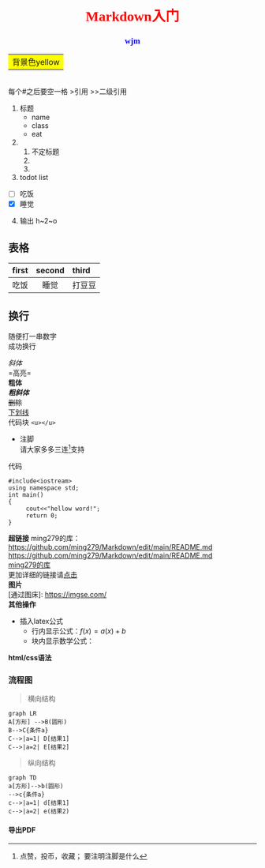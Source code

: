 # <center><font face="仿宋" color=red>Markdown入门</font>
</center>

### <center><font face="宋体" color=blue>wjm</center></font>

<table><tr><td bgcolor=yellow>背景色yellow</td></tr></table>  <br>
每个#之后要空一格
>引用
>>二级引用

1. 标题
   - name
   - class
   - eat
2. 1. 不定标题
   2.
   3.
3. todot list
  - [ ] 吃饭
  - [x] 睡觉
4. 输出
   h~2~o
## 表格
|first|second|third|
| :---- | :-----:|:--- |
|吃饭|睡觉|打豆豆|
## 换行
随便打一串数字<br>成功换行

*斜体*   
=高亮=   
**粗体**   
***粗斜体***   
~~删除~~   
<u>下划线</u>   
代码块  `<u></u>`   
- 注脚   
  请大家多多三连[^1]支持   

代码
```<table><tr><td bgcolor=yellow>  
#include<iostream>
using namespace std;
int main()
{
     cout<<"hellow word!";
     return 0;
}

```
**超链接**
  ming279的库：https://github.com/ming279/Markdown/edit/main/README.md   
  <https://github.com/ming279/Markdown/edit/main/README.md>   
  [ming279的库](https://github.com/ming279/Markdown/edit/main/README.md)   
      更加详细的链接请[点击](https://markdown.com.cn/basic-syntax/links.html)   
**图片**   
   [通过图床]: https://imgse.com/   
**其他操作**
- 插入latex公式
   - 行内显示公式：$f(x)=a(x)+b$
   - 块内显示数学公式：$$ $$

 **html/css语法**   
 ### 流程图   
>横向结构   
 ```mermaid
 graph LR
 A[方形] -->B(圆形)
 B-->C{条件a}
 C-->|a=1| D[结果1]
C-->|a=2| E[结果2]

 ```
 >纵向结构   
 ```mermaid
 graph TD
 a[方形]-->b(圆形)
 -->c{条件a}
 c-->|a=1| d[结果1]
 c-->|a=2| e(结果2)
 ```

#### 导出PDF

  [^1]:点赞，投币，收藏；
  要注明注脚是什么
  
